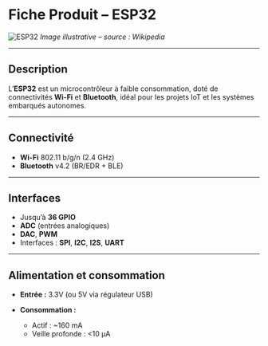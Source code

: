 # Fiche Produit – **ESP32**

![ESP32](https://upload.wikimedia.org/wikipedia/commons/thumb/8/8d/ESP32_DevKitC.jpg/320px-ESP32_DevKitC.jpg)
*Image illustrative – source : Wikipedia*

---

## Description

L’**ESP32** est un microcontrôleur à faible consommation, doté de connectivités **Wi-Fi** et **Bluetooth**, idéal pour les projets IoT et les systèmes embarqués autonomes.

---

## Connectivité

* **Wi-Fi** 802.11 b/g/n (2.4 GHz)
* **Bluetooth** v4.2 (BR/EDR + BLE)

---

## Interfaces

* Jusqu’à **36 GPIO**
* **ADC** (entrées analogiques)
* **DAC**, **PWM**
* Interfaces : **SPI**, **I2C**, **I2S**, **UART**

---

## Alimentation et consommation

* **Entrée :** 3.3V (ou 5V via régulateur USB)
* **Consommation :**

  * Actif : \~160 mA
  * Veille profonde : <10 µA
